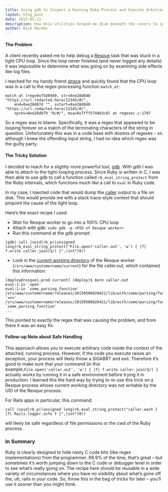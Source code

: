 ```yaml
---
title: Using gdb to Inspect a Running Ruby Process and Execute Arbitrary Commands
layout: blog_post
date: 2015-05-11
description: How Unix utilities helped me dive beneath the covers to spot a problem deep in some Ruby code
author: Nick Marden
---
```


#### The Problem

A client recently asked me to help debug a [Resque](https://github.com/resque/resque) task that was stuck in a tight CPU loop. Since the loop never finished (and never logged any details) it was impossible to determine what was going on by examining side effects like log files.

I reached for my handy friend [strace](http://linux.die.net/man/1/strace) and quickly found that the CPU loop was in a call to the regex-processing function `match_at`:

```
match_at (reg=0xf5d8940, str=0xe28d840 "https://url.redacted.here/12345/#/",
    end=0xe28d87d "", sstart=0xe28d840 "https://url.redacted.here/12345/#/",
    sprev=0xe28d879 "0/#/", msa=0x7fff5744b3c0) at regexec.c:1797
```

So a regex was to blame. Specifically, it was a regex that appeared to be looping forever on a match of the terminating characters of the string in question. Unfortunately this was in a code base with dozens of regexes – so although I knew the offending input string, I had no idea which regex was the guilty party.

#### The Tricky Solution

I decided to reach for a slightly more powerful tool, [gdb](http://www.gnu.org/software/gdb/). With gdb I was able to attach to the tight-looping process. Since Ruby is written in C, I was then able to use gdb to call a function called `rb_eval_string_protect` from the Ruby internals, which functions much like a call to `eval` in Ruby code.

In my case, I injected code that would dump the [caller](http://ruby-doc.org/core-2.2.2/Kernel.html#method-i-caller) output to a file on disk. This would provide me with a stack trace-style context that should pinpoint the cause of the tight loop.

Here’s the exact recipe I used:

* Wait for Resque worker to go into a 100% CPU loop
* Attach with gdb: `sudo gdb -p <PID of Resque worker>`
* Run this command at the gdb prompt:

```
(gdb) call (void)rb_p((unsigned long)rb_eval_string_protect("File.open('caller.out', 'w') { |f| f.write caller.join($/) }",(int*)0))
```

* Look in the [current working directory](http://en.wikipedia.org/wiki/Working_directory) of the Resque worker (`/srv/www/customername/current`) for the file caller.out, which contained this information:

```
[deploy@resque1.prod current] (deploy)$ more caller.out
eval:1:in `open'
eval:1:in `some_parsing_function'
/srv/www/customername/releases/20150506020421/lib/with/some/parsing/function.rb:291:in `==='
/srv/www/customername/releases/20150506020421/lib/with/some/parsing/function.rb:291:in `some_parsing_function'
...
```

This pointed to exactly the regex that was causing the problem, and from there it was an easy fix.

#### Follow-up Note about Safe Handling

This approach allows you to execute arbitrary code inside the context of the attached, running process. However, if the code you execute raises an exception, your process will likely throw a SIGABRT and exit. Therefore it’s good to make sure that your command (in this example,`File.open('caller.out', 'w') { |f| f.write caller.join($/) }` actually works by running it in a safe environment before trying it in production. I learned this the hard way by trying to re-use this trick on a Resque process whose current working directory was not writable by the UID of the Resque process.

For Rails apps in particular, this command:

```
call (void)rb_p((unsigned long)rb_eval_string_protect("caller.each { |f| Rails.logger.info f }",(int*)0))
```

will likely be safe regardless of file permissions or the cwd of the Ruby process.

### In Summary

Ruby is clearly designed to hide nasty C code bits (like regex implementations) from the programmer. 99.9% of the time, that’s great – but sometimes it’s worth jumping down to the C code or debugger level in order to see what’s really going on. The recipe here should be reusable in a wide variety of circumstances where you have no visibility about what’s gone off the, uh, rails in your code. So, throw this in the bag of tricks for later – you’ll use it sooner than you might think.
